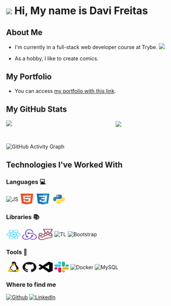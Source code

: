 <h1><img src="https://emojis.slackmojis.com/emojis/images/1531849430/4246/blob-sunglasses.gif?1531849430" width="30" />
  Hi, My name is Davi Freitas</h1>

## About Me
* I'm currently in a full-stack web developer course at Trybe. <img src="https://media.giphy.com/media/WUlplcMpOCEmTGBtBW/giphy.gif" width="30"> </em></p>
* As a hobby, I like to create comics.

## My Portfolio
* You can access [my portfolio with this link](https://datavinny.github.io/).

## My GitHub Stats
  <p align="left"><img align="left" src="https://github-readme-stats.vercel.app/api/top-langs?username=datavinny&show_icons=true&locale=en&layout=compact&theme=radical" width=300/></p>
  <p><img align="center" src="https://github-readme-streak-stats.herokuapp.com/?user=datavinny&theme=radical" /></p>
  <br />
  
![GitHub Activity Graph](https://activity-graph.herokuapp.com/graph?username=datavinny&bg_color=000000&color=4fff67&line=4fff67&point=ffffff&area=true&hide_border=true)

## Technologies I've Worked With
  <div style="display: inline_block"></div> 
  <h3>Languages 💻</h3>
  <div>
    <img align="center" alt="JS" height="30" width="40" src="https://icongr.am/devicon/python-original-wordmark.svg?size=148&color=currentColor">
    <img align="center" alt="HTML" height="30" width="40" src="https://raw.githubusercontent.com/devicons/devicon/master/icons/html5/html5-original.svg">
    <img align="center" alt="CSS" height="30" width="40" src="https://raw.githubusercontent.com/devicons/devicon/master/icons/css3/css3-original.svg">
    <img align="center" alt="Python" height="30" width="40" src="https://raw.githubusercontent.com/devicons/devicon/master/icons/python/python-original.svg">
  </div> 
  <h3>Libraries 📚</h3>
  <div>
    <img align="center" alt="React" height="30" width="40" src="https://raw.githubusercontent.com/devicons/devicon/master/icons/react/react-original.svg"> 
    <img align="center" alt="Redux" height="30" width="40" src="https://raw.githubusercontent.com/devicons/devicon/master/icons/redux/redux-original.svg"> 
    <img align="center" alt="Jest" height="30" width="40" src="https://raw.githubusercontent.com/devicons/devicon/master/icons/jest/jest-plain.svg">
    <img align="center" alt="TL" height="30" width="40" src="https://icongr.am/devicon/typescript-original.svg?size=148&color=currentColor">
    <img align="center" alt="Bootstrap" height="30" width="40" src="https://icongr.am/devicon/bootstrap-plain-wordmark.svg?size=148&color=ff0000"> 
  </div> 
  <h3>Tools 🔧</h3>
  <div>
    <img align="center" alt="Linux" height="30" width="40" src="https://raw.githubusercontent.com/devicons/devicon/master/icons/linux/linux-original.svg"> 
    <img align="center" alt="Github" height="30" width="40" src="https://raw.githubusercontent.com/devicons/devicon/master/icons/github/github-original.svg"> 
    <img align="center" alt="VScode" height="30" width="40" src="https://raw.githubusercontent.com/devicons/devicon/master/icons/vscode/vscode-plain.svg"> 
    <img align="center" alt="Slack" height="30" width="40" src="https://raw.githubusercontent.com/devicons/devicon/master/icons/slack/slack-original.svg"> 
    <img align="center" alt="Docker" height="30" width="40" src="https://icongr.am/devicon/docker-original-wordmark.svg?size=148&color=currentColor">
    <img align="center" alt="MySQL" height="30" width="40" src="https://icongr.am/devicon/mysql-original-wordmark.svg?size=148&color=currentColor">
  </div> 
 
<h3>Where to find me</h3>
<p>
  <a href="https://github.com/datavinny" target="_blank"><img alt="Github"
      src="https://img.shields.io/badge/GitHub-%2312100E.svg?&style=for-the-badge&logo=Github&logoColor=white" /></a>
  <a href="https://www.linkedin.com/in/datavinny" target="_blank"><img alt="LinkedIn"
      src="https://img.shields.io/badge/linkedin-%230077B5.svg?&style=for-the-badge&logo=linkedin&logoColor=white" /></a>
</p>

